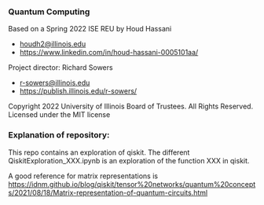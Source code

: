 ### Quantum Computing ###
Based on a Spring 2022 ISE REU by Houd Hassani
* houdh2@illinois.edu
* https://www.linkedin.com/in/houd-hassani-0005101aa/

Project director: Richard Sowers
* <r-sowers@illinois.edu>
* <https://publish.illinois.edu/r-sowers/>

Copyright 2022 University of Illinois Board of Trustees. All Rights Reserved. Licensed under the MIT license

### Explanation of repository:
This repo contains an exploration of qiskit.  The different QiskitExploration_XXX.ipynb is an exploration of the function XXX in qiskit.

A good reference for matrix representations is https://idnm.github.io/blog/qiskit/tensor%20networks/quantum%20concepts/2021/08/18/Matrix-representation-of-quantum-circuits.html

